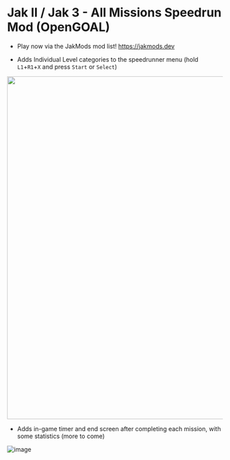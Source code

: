 # Jak II / Jak 3 - All Missions Speedrun Mod (OpenGOAL)

- Play now via the JakMods mod list! https://jakmods.dev

- Adds Individual Level categories to the speedrunner menu (hold `L1`+`R1`+`X` and press `Start` or `Select`)
<img src="https://github.com/user-attachments/assets/2719a96a-2eae-4912-8773-28beea359423" width="800"/>

- Adds in-game timer and end screen after completing each mission, with some statistics (more to come)

![image](https://github.com/user-attachments/assets/00ac1184-8ca4-4e15-9309-4e3eaf6d8550)
